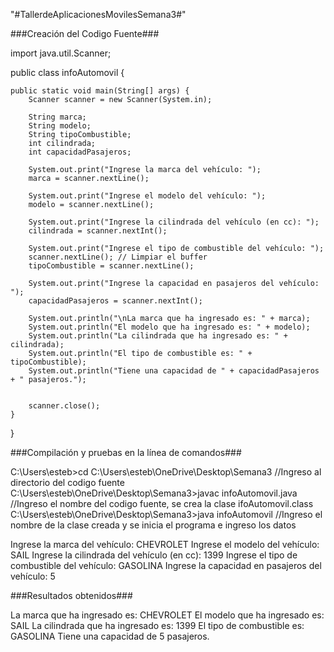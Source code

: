 "#TallerdeAplicacionesMovilesSemana3#" 

###Creación del Codigo Fuente###

  import java.util.Scanner;

  public class infoAutomovil {

    public static void main(String[] args) {
        Scanner scanner = new Scanner(System.in);

        String marca;
        String modelo;
        String tipoCombustible;
        int cilindrada;
        int capacidadPasajeros;

        System.out.print("Ingrese la marca del vehículo: ");
        marca = scanner.nextLine();

        System.out.print("Ingrese el modelo del vehículo: ");
        modelo = scanner.nextLine();

        System.out.print("Ingrese la cilindrada del vehículo (en cc): ");
        cilindrada = scanner.nextInt();

        System.out.print("Ingrese el tipo de combustible del vehículo: ");
        scanner.nextLine(); // Limpiar el buffer
        tipoCombustible = scanner.nextLine();

        System.out.print("Ingrese la capacidad en pasajeros del vehículo: ");
        capacidadPasajeros = scanner.nextInt();

        System.out.println("\nLa marca que ha ingresado es: " + marca);
        System.out.println("El modelo que ha ingresado es: " + modelo);
        System.out.println("La cilindrada que ha ingresado es: " + cilindrada);
        System.out.println("El tipo de combustible es: " + tipoCombustible);
        System.out.println("Tiene una capacidad de " + capacidadPasajeros + " pasajeros.");


        scanner.close();
    }
}



###Compilación y pruebas en la línea de comandos###

C:\Users\esteb>cd C:\Users\esteb\OneDrive\Desktop\Semana3  //Ingreso al directorio del codigo fuente
C:\Users\esteb\OneDrive\Desktop\Semana3>javac infoAutomovil.java  //Ingreso el nombre del codigo fuente, se crea la clase ifoAutomovil.class 
C:\Users\esteb\OneDrive\Desktop\Semana3>java infoAutomovil  //Ingreso el nombre de la clase creada y se inicia el programa e ingreso los datos

Ingrese la marca del vehículo: CHEVROLET
Ingrese el modelo del vehículo: SAIL
Ingrese la cilindrada del vehículo (en cc): 1399
Ingrese el tipo de combustible del vehículo: GASOLINA
Ingrese la capacidad en pasajeros del vehículo: 5



###Resultados obtenidos###

La marca que ha ingresado es: CHEVROLET
El modelo que ha ingresado es: SAIL
La cilindrada que ha ingresado es: 1399
El tipo de combustible es: GASOLINA
Tiene una capacidad de 5 pasajeros.
